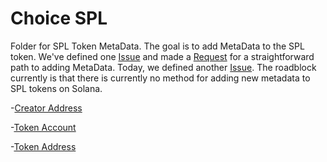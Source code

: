 # Choice SPL
Folder for SPL Token MetaData. The goal is to add MetaData to the SPL token. We've defined one [Issue](https://github.com/metaplex-foundation/metaplex/issues/2248) and made a [Request](https://github.com/metaplex-foundation/metaplex-program-library/issues/748) for a straightforward path to adding MetaData. Today, we defined another [Issue](https://github.com/metaplex-foundation/js/issues/295). The roadblock currently is that there is currently no method for adding new metadata to SPL tokens on Solana.

-[Creator Address](https://solscan.io/account/A3uJtVMsC8s1VGtQArAuhS8viftRpVx8DAFBpppHZ8pC)

-[Token Account](https://solscan.io/account/5evDDpRpM2HrBHZPcp43vuYSTa146CMchjxUSoFJPZCE)

-[Token Address](https://solscan.io/token/54FxmnRXcPsjYWswLxuw7kQmnJA138eMt6qfLPGfCCCD)
